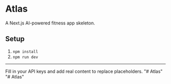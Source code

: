 # Atlas

A Next.js AI-powered fitness app skeleton.

## Setup

1. `npm install`
2. `npm run dev`

---

Fill in your API keys and add real content to replace placeholders.
"# Atlas" 
"# Atlas" 
